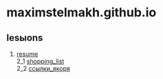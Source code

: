 # maximstelmakh.github.io
## lesыons
1. [resume](https://maximstelmakh.github.io/homework1/resume_ru.html)  
2_1 [shopping_list](https://maximstelmakh.github.io/homework2_1/shopping_list.html)  
2_2 [ссылки_якоря](https://maximstelmakh.github.io/homework2_2/document.html)
